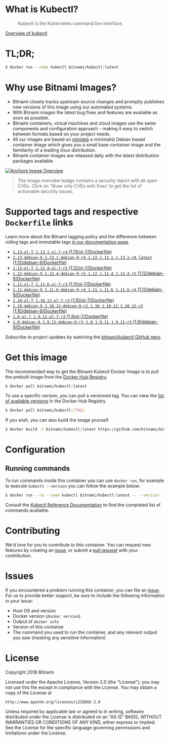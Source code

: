 
# What is Kubectl?

> Kubectl is the Kubernetes command line interface.

[Overview of kubectl](https://kubernetes.io/docs/reference/kubectl/overview/)

# TL;DR;

```bash
$ docker run --name kubectl bitnami/kubectl:latest
```

# Why use Bitnami Images?

* Bitnami closely tracks upstream source changes and promptly publishes new versions of this image using our automated systems.
* With Bitnami images the latest bug fixes and features are available as soon as possible.
* Bitnami containers, virtual machines and cloud images use the same components and configuration approach - making it easy to switch between formats based on your project needs.
* All our images are based on [minideb](https://github.com/bitnami/minideb) a minimalist Debian based container image which gives you a small base container image and the familiarity of a leading linux distribution.
* Bitnami container images are released daily with the latest distribution packages available.

[![Anchore Image Overview](https://anchore.io/service/badges/image/d78d91421e4ccd244f2d91414ea8261cca8468562ae55ab5d184a3739a3cebc5)](https://anchore.io/image/dockerhub/bitnami%2Fkubectl%3Alatest#security)

> The image overview badge contains a security report with all open CVEs. Click on 'Show only CVEs with fixes' to get the list of actionable security issues.

# Supported tags and respective `Dockerfile` links

Learn more about the Bitnami tagging policy and the difference between rolling tags and immutable tags [in our documentation page](https://docs.bitnami.com/containers/how-to/understand-rolling-tags-containers/).


* [`1.13-ol-7`, `1.13.1-ol-7-r4` (1.13/ol-7/Dockerfile)](https://github.com/bitnami/bitnami-docker-kubectl/blob/1.13.1-ol-7-r4/1.13/ol-7/Dockerfile)
* [`1.13-debian-9`, `1.13.1-debian-9-r4`, `1.13`, `1.13.1`, `1.13.1-r4`, `latest` (1.13/debian-9/Dockerfile)](https://github.com/bitnami/bitnami-docker-kubectl/blob/1.13.1-debian-9-r4/1.13/debian-9/Dockerfile)
* [`1.12-ol-7`, `1.12.4-ol-7-r5` (1.12/ol-7/Dockerfile)](https://github.com/bitnami/bitnami-docker-kubectl/blob/1.12.4-ol-7-r5/1.12/ol-7/Dockerfile)
* [`1.12-debian-9`, `1.12.4-debian-9-r5`, `1.12`, `1.12.4`, `1.12.4-r5` (1.12/debian-9/Dockerfile)](https://github.com/bitnami/bitnami-docker-kubectl/blob/1.12.4-debian-9-r5/1.12/debian-9/Dockerfile)
* [`1.11-ol-7`, `1.11.6-ol-7-r3` (1.11/ol-7/Dockerfile)](https://github.com/bitnami/bitnami-docker-kubectl/blob/1.11.6-ol-7-r3/1.11/ol-7/Dockerfile)
* [`1.11-debian-9`, `1.11.6-debian-9-r4`, `1.11`, `1.11.6`, `1.11.6-r4` (1.11/debian-9/Dockerfile)](https://github.com/bitnami/bitnami-docker-kubectl/blob/1.11.6-debian-9-r4/1.11/debian-9/Dockerfile)
* [`1.10-ol-7`, `1.10.12-ol-7-r3` (1.10/ol-7/Dockerfile)](https://github.com/bitnami/bitnami-docker-kubectl/blob/1.10.12-ol-7-r3/1.10/ol-7/Dockerfile)
* [`1.10-debian-9`, `1.10.12-debian-9-r2`, `1.10`, `1.10.12`, `1.10.12-r2` (1.10/debian-9/Dockerfile)](https://github.com/bitnami/bitnami-docker-kubectl/blob/1.10.12-debian-9-r2/1.10/debian-9/Dockerfile)
* [`1.9-ol-7`, `1.9.11-ol-7-r3` (1.9/ol-7/Dockerfile)](https://github.com/bitnami/bitnami-docker-kubectl/blob/1.9.11-ol-7-r3/1.9/ol-7/Dockerfile)
* [`1.9-debian-9`, `1.9.11-debian-9-r3`, `1.9`, `1.9.11`, `1.9.11-r3` (1.9/debian-9/Dockerfile)](https://github.com/bitnami/bitnami-docker-kubectl/blob/1.9.11-debian-9-r3/1.9/debian-9/Dockerfile)

Subscribe to project updates by watching the [bitnami/kubectl GitHub repo](https://github.com/bitnami/bitnami-docker-kubectl).

# Get this image

The recommended way to get the Bitnami Kubectl Docker Image is to pull the prebuilt image from the [Docker Hub Registry](https://hub.docker.com/r/bitnami/kubectl).

```bash
$ docker pull bitnami/kubectl:latest
```

To use a specific version, you can pull a versioned tag. You can view the [list of available versions](https://hub.docker.com/r/bitnami/kubectl/tags/) in the Docker Hub Registry.

```bash
$ docker pull bitnami/kubectl:[TAG]
```

If you wish, you can also build the image yourself.

```bash
$ docker build -t bitnami/kubectl:latest https://github.com/bitnami/bitnami-docker-kubectl.git
```

# Configuration

## Running commands

To run commands inside this container you can use `docker run`, for example to execute `kubectl --version` you can follow the example below:

```bash
$ docker run --rm --name kubectl bitnami/kubectl:latest -- --version
```

Consult the [Kubectl Reference Documentation](https://kubernetes.io/docs/reference/generated/kubectl/kubectl-commands) to find the completed list of commands available.

# Contributing

We'd love for you to contribute to this container. You can request new features by creating an [issue](https://github.com/bitnami/bitnami-docker-kubectl/issues), or submit a [pull request](https://github.com/bitnami/bitnami-docker-kubectl/pulls) with your contribution.

# Issues

If you encountered a problem running this container, you can file an [issue](https://github.com/bitnami/bitnami-docker-kubectl/issues). For us to provide better support, be sure to include the following information in your issue:

- Host OS and version
- Docker version (`docker version`)
- Output of `docker info`
- Version of this container
- The command you used to run the container, and any relevant output you saw (masking any sensitive information)

# License

Copyright 2018 Bitnami

Licensed under the Apache License, Version 2.0 (the "License");
you may not use this file except in compliance with the License.
You may obtain a copy of the License at

    http://www.apache.org/licenses/LICENSE-2.0

Unless required by applicable law or agreed to in writing, software
distributed under the License is distributed on an "AS IS" BASIS,
WITHOUT WARRANTIES OR CONDITIONS OF ANY KIND, either express or implied.
See the License for the specific language governing permissions and
limitations under the License.
